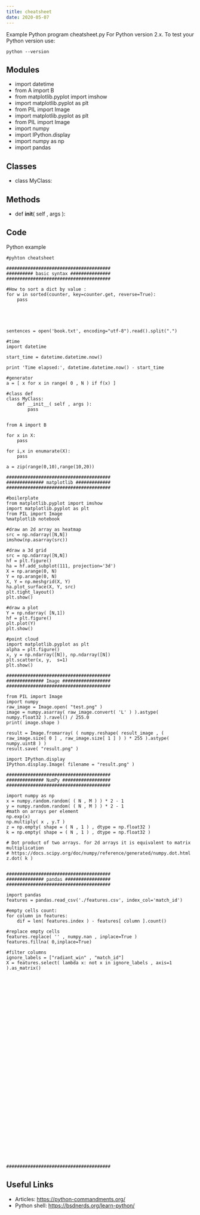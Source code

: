 ```yaml
---
title: cheatsheet
date: 2020-05-07
---
```

Example Python program cheatsheet.py
For Python version 2.x.
To test your Python version use:

    python --version

## Modules

* import datetime
* from A import B
* from matplotlib.pyplot import imshow
* import matplotlib.pyplot as plt
* from PIL import Image
* import matplotlib.pyplot as plt
* from PIL import Image
* import numpy
* import IPython.display
* import numpy as np
* import pandas

## Classes

* class MyClass:

## Methods

* def __init__( self , args ):

## Code

Python example

    #pyhton cheatsheet
    
    #######################################
    ########## basic syntax ###############
    #######################################
    
    #How to sort a dict by value :
    for w in sorted(counter, key=counter.get, reverse=True):
        pass
        
    
    
     
        
    sentences = open('book.txt', encoding="utf-8").read().split(".")
    
    #time
    import datetime
    
    start_time = datetime.datetime.now()
    
    print 'Time elapsed:', datetime.datetime.now() - start_time
    
    #generator
    a = [ x for x in range( 0 , N ) if f(x) ]
    
    #class def
    class MyClass:
        def __init__( self , args ):
            pass
            
            
    from A import B
    
    for x in X:
        pass
    
    for i,x in enumarate(X):
        pass
    
    a = zip(range(0,10),range(10,20))
    
    #######################################
    ############## matplotlib #############
    #######################################
    
    #boilerplate
    from matplotlib.pyplot import imshow
    import matplotlib.pyplot as plt
    from PIL import Image
    %matplotlib notebook
    
    #draw an 2d array as heatmap
    src = np.ndarray([N,N])
    imshow(np.asarray(src))
    
    #draw a 3d grid
    src = np.ndarray([N,N])
    hf = plt.figure()
    ha = hf.add_subplot(111, projection='3d')
    X = np.arange(0, N)
    Y = np.arange(0, N)
    X, Y = np.meshgrid(X, Y)
    ha.plot_surface(X, Y, src)
    plt.tight_layout()
    plt.show()
    
    #draw a plot
    Y = np.ndarray( [N,1])
    hf = plt.figure()
    plt.plot(Y)
    plt.show()
    
    #point cloud
    import matplotlib.pyplot as plt
    alpha = plt.figure()
    x, y = np.ndarray([N]), np.ndarray([N])
    plt.scatter(x, y,  s=1)
    plt.show()
    
    #######################################
    ############## Image ##################
    #######################################
    
    from PIL import Image
    import numpy
    raw_image = Image.open( "test.png" )
    image = numpy.asarray( raw_image.convert( 'L' ) ).astype( numpy.float32 ).ravel() / 255.0
    print( image.shape )
    
    result = Image.fromarray( ( numpy.reshape( result_image , ( raw_image.size[ 0 ] , raw_image.size[ 1 ] ) ) * 255 ).astype( numpy.uint8 ) )
    result.save( "result.png" )
    
    import IPython.display
    IPython.display.Image( filename = "result.png" ) 
    
    #######################################
    ############## NumPy ##################
    #######################################
    
    import numpy as np
    x = numpy.random.random( ( N , M ) ) * 2 - 1
    y = numpy.random.random( ( N , M ) ) * 2 - 1
    #math on arrays per element
    np.exp(x)
    np.multiply( x , y.T )
    z = np.empty( shape = ( N , 1 ) , dtype = np.float32 )
    k = np.empty( shape = ( N , 1 ) , dtype = np.float32 )
    
    # Dot product of two arrays. for 2d arrays it is equivalent to matrix multiplication
    # https://docs.scipy.org/doc/numpy/reference/generated/numpy.dot.html
    z.dot( k )
    
    
    #######################################
    ############## pandas #################
    #######################################
    
    import pandas
    features = pandas.read_csv('./features.csv', index_col='match_id')
    
    #empty cells count:
    for column in features:
        dif = len( features.index ) - features[ column ].count()
    
    #replace empty cells
    features.replace( '' , numpy.nan , inplace=True )
    features.fillna( 0,inplace=True)
    
    #filter columns
    ignore_labels = ["radiant_win" , "match_id"]
    X = features.select( lambda x: not x in ignore_labels , axis=1 ).as_matrix()
    
    
    
    
    
    
    
    
    
    
    
    
    
    
    
    
    
    
    
    
    
    
    
    
    
    
    
    
    
    
    
    
    
    
    
    
    
    #######################################

## Useful Links

- Articles: https://python-commandments.org/
- Python shell: https://bsdnerds.org/learn-python/
